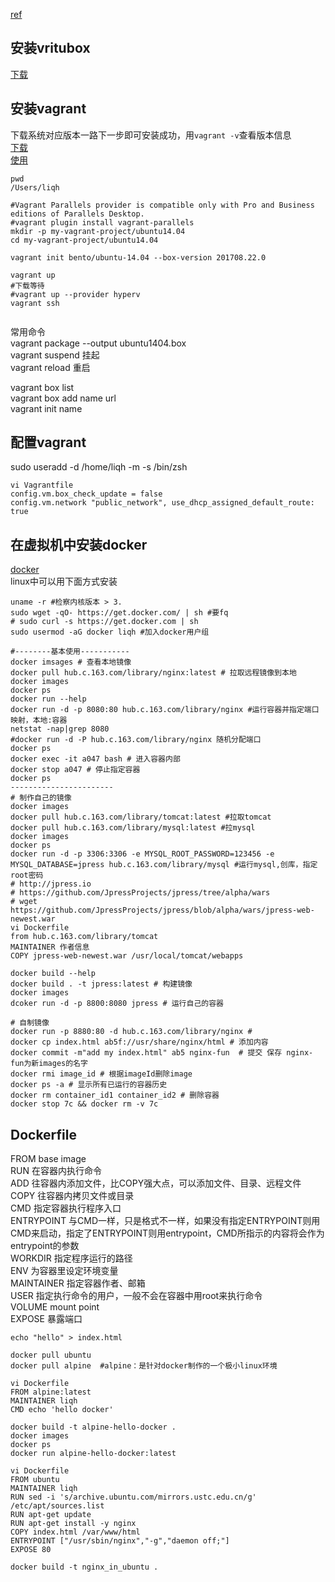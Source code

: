 [ref](http://blog.csdn.net/zhouhuakang/article/details/51098066)
## 安装vritubox
[下载](http://www.oracle.com/technetwork/server-storage/virtualbox/downloads/index.html)
## 安装vagrant
下载系统对应版本一路下一步即可安装成功，用`vagrant -v`查看版本信息  
[下载](https://www.vagrantup.com/downloads.html)  
[使用](https://www.vagrantup.com/docs/cli)

```
pwd
/Users/liqh

#Vagrant Parallels provider is compatible only with Pro and Business editions of Parallels Desktop.
#vagrant plugin install vagrant-parallels
mkdir -p my-vagrant-project/ubuntu14.04
cd my-vagrant-project/ubuntu14.04

vagrant init bento/ubuntu-14.04 --box-version 201708.22.0

vagrant up
#下载等待
#vagrant up --provider hyperv
vagrant ssh


```
常用命令<br />
vagrant package --output ubuntu1404.box<br />
vagrant suspend 挂起<br />
vagrant reload 重启<br />

vagrant box list <br />
vagrant box add name url<br />
vagrant init name<br />

## 配置vagrant
sudo useradd -d /home/liqh -m -s /bin/zsh
```
vi Vagrantfile
config.vm.box_check_update = false
config.vm.network "public_network", use_dhcp_assigned_default_route: true
```


## 在虚拟机中安装docker
[docker](https://www.docker.com/)  <br />
linux中可以用下面方式安装
```
uname -r #检察内核版本 > 3.
sudo wget -qO- https://get.docker.com/ | sh #要fq
# sudo curl -s https://get.docker.com | sh
sudo usermod -aG docker liqh #加入docker用户组
 
#--------基本使用-----------
docker imsages # 查看本地镜像
docker pull hub.c.163.com/library/nginx:latest # 拉取远程镜像到本地
docker images 
docker ps
docker run --help
docker run -d -p 8080:80 hub.c.163.com/library/nginx #运行容器并指定端口映射，本地:容器
netstat -nap|grep 8080
#docker run -d -P hub.c.163.com/library/nginx 随机分配端口
docker ps
docker exec -it a047 bash # 进入容器内部
docker stop a047 # 停止指定容器
docker ps
-----------------------
# 制作自己的镜像
docker images
docker pull hub.c.163.com/library/tomcat:latest #拉取tomcat
docker pull hub.c.163.com/library/mysql:latest #拉mysql
docker images
docker ps
docker run -d -p 3306:3306 -e MYSQL_ROOT_PASSWORD=123456 -e MYSQL_DATABASE=jpress hub.c.163.com/library/mysql #运行mysql,创库，指定root密码
# http://jpress.io
# https://github.com/JpressProjects/jpress/tree/alpha/wars
# wget https://github.com/JpressProjects/jpress/blob/alpha/wars/jpress-web-newest.war
vi Dockerfile
from hub.c.163.com/library/tomcat
MAINTAINER 作者信息
COPY jpress-web-newest.war /usr/local/tomcat/webapps

docker build --help
docker build . -t jpress:latest # 构建镜像
docker images
dcoker run -d -p 8800:8080 jpress # 运行自己的容器

# 自制镜像
docker run -p 8880:80 -d hub.c.163.com/library/nginx # 
docker cp index.html ab5f://usr/share/nginx/html # 添加内容
docker commit -m"add my index.html" ab5 nginx-fun  # 提交 保存 nginx-fun为新images的名字
docker rmi image_id # 根据imageId删除image
docker ps -a # 显示所有已运行的容器历史
docker rm container_id1 container_id2 # 删除容器
docker stop 7c && docker rm -v 7c
```

## Dockerfile
FROM base image<br />
RUN 在容器内执行命令<br />
ADD 往容器内添加文件，比COPY强大点，可以添加文件、目录、远程文件<br />
COPY 往容器内拷贝文件或目录<br />
CMD 指定容器执行程序入口<br />
ENTRYPOINT 与CMD一样，只是格式不一样，如果没有指定ENTRYPOINT则用CMD来启动，指定了ENTRYPOINT则用entrypoint，CMD所指示的内容将会作为entrypoint的参数<br />
WORKDIR 指定程序运行的路径<br />
ENV 为容器里设定环境变量<br />
MAINTAINER 指定容器作者、邮箱<br />
USER 指定执行命令的用户，一般不会在容器中用root来执行命令<br />
VOLUME mount point<br />
EXPOSE 暴露端口<br />

```
echo "hello" > index.html

docker pull ubuntu
docker pull alpine  #alpine：是针对docker制作的一个极小linux环境

vi Dockerfile
FROM alpine:latest
MAINTAINER liqh
CMD echo 'hello docker'

docker build -t alpine-hello-docker .
docker images
docker ps
docker run alpine-hello-docker:latest 

vi Dockerfile
FROM ubuntu
MAINTAINER liqh
RUN sed -i 's/archive.ubuntu.com/mirrors.ustc.edu.cn/g' /etc/apt/sources.list
RUN apt-get update
RUN apt-get install -y nginx
COPY index.html /var/www/html
ENTRYPOINT ["/usr/sbin/nginx","-g","daemon off;"]
EXPOSE 80

docker build -t nginx_in_ubuntu .

```

